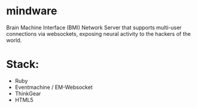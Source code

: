 mindware
========

Brain Machine Interface (BMI) Network Server that supports multi-user connections via websockets, exposing neural activity to the hackers of the world.


Stack:
=====
- Ruby
- Eventmachine / EM-Websocket
- ThinkGear
- HTML5
